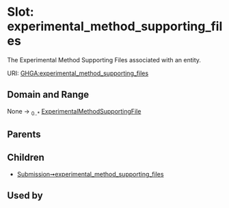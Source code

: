 
# Slot: experimental_method_supporting_files


The Experimental Method Supporting Files associated with an entity.

URI: [GHGA:experimental_method_supporting_files](https://w3id.org/GHGA/experimental_method_supporting_files)


## Domain and Range

None &#8594;  <sub>0..\*</sub> [ExperimentalMethodSupportingFile](ExperimentalMethodSupportingFile.md)

## Parents


## Children

 *  [Submission➞experimental_method_supporting_files](Submission_experimental_method_supporting_files.md)

## Used by

